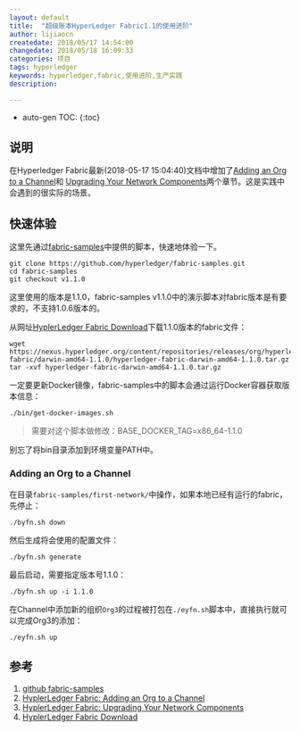 ```yaml
---
layout: default
title:  "超级账本HyperLedger Fabric1.1的使用进阶"
author: lijiaocn
createdate: 2018/05/17 14:54:00
changedate: 2018/05/18 16:09:33
categories: 项目
tags: hyperledger
keywords: hyperledger,fabric,使用进阶,生产实践
description: 

---
```


* auto-gen TOC:
{:toc}

## 说明

在Hyperledger Fabric最新(2018-05-17 15:04:40)文档中增加了[Adding an Org to a Channel][2]和
[Upgrading Your Network Components][3]两个章节。这是实践中会遇到的很实际的场景。

## 快速体验

这里先通过[fabric-samples][1]中提供的脚本，快速地体验一下。

	git clone https://github.com/hyperledger/fabric-samples.git
	cd fabric-samples
	git checkout v1.1.0

这里使用的版本是1.1.0，fabric-samples v1.1.0中的演示脚本对fabric版本是有要求的，不支持1.0.6版本的。

从网址[HyplerLedger Fabric Download][4]下载1.1.0版本的fabric文件：

	wget https://nexus.hyperledger.org/content/repositories/releases/org/hyperledger/fabric/hyperledger-fabric/darwin-amd64-1.1.0/hyperledger-fabric-darwin-amd64-1.1.0.tar.gz
	tar -xvf hyperledger-fabric-darwin-amd64-1.1.0.tar.gz

一定要更新Docker镜像，fabric-samples中的脚本会通过运行Docker容器获取版本信息：

	./bin/get-docker-images.sh

>需要对这个脚本做修改：BASE_DOCKER_TAG=x86_64-1.1.0

别忘了将bin目录添加到环境变量PATH中。

### Adding an Org to a Channel

在目录`fabric-samples/first-network/`中操作，如果本地已经有运行的fabric，先停止：

	./byfn.sh down

然后生成将会使用的配置文件：

	./byfn.sh generate

最后启动，需要指定版本号1.1.0：

	./byfn.sh up -i 1.1.0

在Channel中添加新的组织`Org3`的过程被打包在`./eyfn.sh`脚本中，直接执行就可以完成Org3的添加：

	./eyfn.sh up

## 

## 参考

1. [github fabric-samples][1]
2. [HyplerLedger Fabric: Adding an Org to a Channel][2]
3. [HyplerLedger Fabric: Upgrading Your Network Components][3]
4. [HyplerLedger Fabric Download][4]

[1]: https://github.com/hyperledger/fabric-samples.git "github fabric-samples" 
[2]: http://hyperledger-fabric.readthedocs.io/en/latest/channel_update_tutorial.html "HyplerLedger Fabric: Adding an Org to a Channel"
[3]: http://hyperledger-fabric.readthedocs.io/en/latest/upgrading_your_network_tutorial.html "HyplerLedger Fabric: Upgrading Your Network Components"
[4]: https://nexus.hyperledger.org/content/repositories/releases/org/hyperledger/fabric/hyperledger-fabric/ "HyplerLedger Fabric Download"
